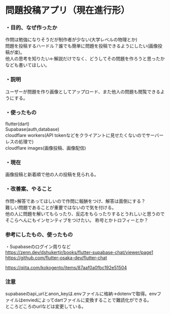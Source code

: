 # 問題投稿アプリ（現在進行形）

### ・目的、なぜ作ったか  
作問は勉強になりそうだが制作者が少ない(大学レベルの物理とか)  
問題を投稿するハードル？誰でも簡単に問題を投稿できるようにしたい(画像投稿が楽)。  
他人の思考を知りたい←解説だけでなく、どうしてその問題を作ろうと思ったかなども書いてほしい。  


### ・説明  
ユーザーが問題を作り画像としてアップロード、また他人の問題も閲覧できるようにする。  


### ・使ったもの  
flutter(dart)  
Supabase(auth,database)  
cloudflare workers(API tokenなどをクライアントに見せたくないのでサーバーレスの処理で)  
cloudflare images(画像投稿、画像配信)  


### ・現在    
画像投稿と新着順で他の人の投稿を見られる。


### ・改善案、やること  
作問>解答であってほしいので作問に報酬をつけ、解答は面倒にする？   
難しい問題であることが重要ではないので気を付ける。  
他の人に問題を解いてもらったり、反応をもらったりするとうれしいと思うのでそこらへんにもインセンティブをつけたい。
称号とかトロフィーとか？

### 参考にしたもの、使ったもの
・Supabaseのログイン周りなど  
https://zenn.dev/dshukertjr/books/flutter-supabase-chat/viewer/page1  
https://github.com/flutter-osaka-dev/flutter-chat

https://qiita.com/kokogento/items/87aaf0a0fbc192e51504

### 注意
supabaseのapi_urlとanon_keyは.envファイルに格納→dotenvで取得。envファイルはenviedによってdartファイルに変換することで難読化ができる。  
ところどころのurlなどは変更している。





